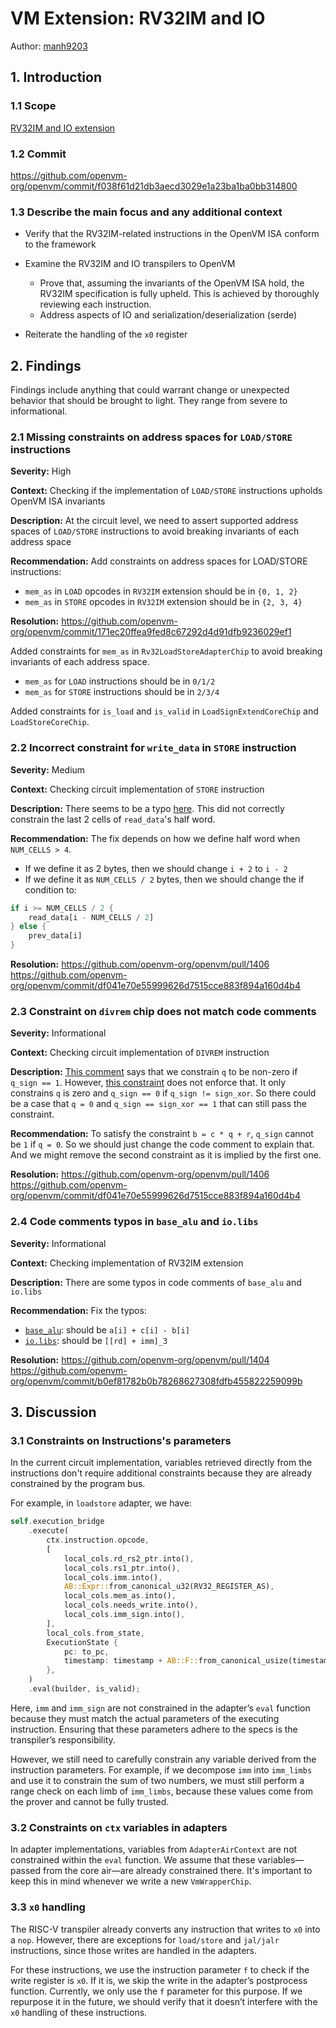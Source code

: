 # VM Extension: RV32IM and IO

Author: [manh9203](https://github.com/manh9203)

## 1. Introduction

### 1.1 Scope

[RV32IM and IO extension](https://github.com/openvm-org/openvm/blob/main/extensions/rv32im/)

### 1.2 Commit

<https://github.com/openvm-org/openvm/commit/f038f61d21db3aecd3029e1a23ba1ba0bb314800>

### 1.3 Describe the main focus and any additional context

- Verify that the RV32IM-related instructions in the OpenVM ISA conform to the framework

- Examine the RV32IM and IO transpilers to OpenVM
  - Prove that, assuming the invariants of the OpenVM ISA hold, the RV32IM specification is fully upheld. This is achieved by thoroughly reviewing each instruction.
  - Address aspects of IO and serialization/deserialization (serde)

- Reiterate the handling of the `x0` register

## 2. Findings

Findings include anything that could warrant change or unexpected behavior that should be brought to light. They range from severe to informational.

### 2.1 Missing constraints on address spaces for `LOAD/STORE` instructions

**Severity:** High

**Context:** Checking if the implementation of `LOAD/STORE` instructions upholds OpenVM ISA invariants

**Description:** At the circuit level, we need to assert supported address spaces of `LOAD/STORE` instructions to avoid breaking invariants of each address space

**Recommendation:** Add constraints on address spaces for LOAD/STORE instructions:

- `mem_as` in `LOAD` opcodes in `RV32IM` extension should be in `{0, 1, 2}`
- `mem_as` in `STORE` opcodes in `RV32IM` extension should be in `{2, 3, 4}`

**Resolution:** <https://github.com/openvm-org/openvm/commit/171ec20ffea9fed8c67292d4d91dfb9236029ef1>

Added constraints for `mem_as` in `Rv32LoadStoreAdapterChip` to avoid
breaking invariants of each address space.
- `mem_as` for `LOAD` instructions should be in `0/1/2`
- `mem_as` for `STORE` instructions should be in `2/3/4`

Added constraints for `is_load` and `is_valid` in
`LoadSignExtendCoreChip` and `LoadStoreCoreChip`.

### 2.2 Incorrect constraint for `write_data` in `STORE` instruction

**Severity:** Medium

**Context:** Checking circuit implementation of `STORE` instruction

**Description:** There seems to be a typo [here](https://github.com/openvm-org/openvm/blob/f038f61d21db3aecd3029e1a23ba1ba0bb314800/extensions/rv32im/circuit/src/loadstore/core.rs#L197). This did not correctly constrain the last 2 cells of `read_data`'s half word.

**Recommendation:** The fix depends on how we define half word when `NUM_CELLS > 4`.

- If we define it as 2 bytes, then we should change `i + 2` to `i - 2`
- If we define it as `NUM_CELLS / 2` bytes, then we should change the if condition to:

```rust
if i >= NUM_CELLS / 2 {
    read_data[i - NUM_CELLS / 2]
} else {
    prev_data[i]
}
```

**Resolution:** <https://github.com/openvm-org/openvm/pull/1406>
https://github.com/openvm-org/openvm/commit/df041e70e55999626d7515cce883f894a160d4b4

### 2.3 Constraint on `divrem` chip does not match code comments

**Severity:** Informational

**Context:** Checking circuit implementation of `DIVREM` instruction

**Description:** [This comment](https://github.com/openvm-org/openvm/blob/f038f61d21db3aecd3029e1a23ba1ba0bb314800/extensions/rv32im/circuit/src/divrem/core.rs#L217-L218) says that we constrain `q` to be non-zero if `q_sign == 1`. However, [this constraint](https://github.com/openvm-org/openvm/blob/f038f61d21db3aecd3029e1a23ba1ba0bb314800/extensions/rv32im/circuit/src/divrem/core.rs#L237-L245) does not enforce that. It only constrains `q` is zero and `q_sign == 0` if `q_sign != sign_xor`. So there could be a case that `q = 0` and `q_sign == sign_xor == 1` that can still pass the constraint.

**Recommendation:** To satisfy the constraint `b = c * q + r`, `q_sign` cannot be `1` if `q = 0`. So we should just change the code comment to explain that. And we might remove the second constraint as it is implied by the first one.

**Resolution:** <https://github.com/openvm-org/openvm/pull/1406>
https://github.com/openvm-org/openvm/commit/df041e70e55999626d7515cce883f894a160d4b4

### 2.4 Code comments typos in `base_alu` and `io.libs`

**Severity:** Informational

**Context:** Checking implementation of RV32IM extension

**Description:** There are some typos in code comments of `base_alu` and `io.libs`

**Recommendation:** Fix the typos:

- [`base_alu`](https://github.com/openvm-org/openvm/blob/f038f61d21db3aecd3029e1a23ba1ba0bb314800/extensions/rv32im/circuit/src/base_alu/core.rs#L96): should be `a[i] + c[i] - b[i]`
- [`io.libs`](https://github.com/openvm-org/openvm/blob/f038f61d21db3aecd3029e1a23ba1ba0bb314800/extensions/rv32im/guest/src/io.rs#L58): should be `[[rd] + imm]_3`

**Resolution:** <https://github.com/openvm-org/openvm/pull/1404>
https://github.com/openvm-org/openvm/commit/b0ef81782b0b78268627308fdfb455822259099b

## 3. Discussion

### 3.1 Constraints on Instructions's parameters

In the current circuit implementation, variables retrieved directly from the instructions don't require additional constraints because they are already constrained by the program bus.

For example, in `loadstore` adapter, we have:

```rust
self.execution_bridge
    .execute(
        ctx.instruction.opcode,
        [
            local_cols.rd_rs2_ptr.into(),
            local_cols.rs1_ptr.into(),
            local_cols.imm.into(),
            AB::Expr::from_canonical_u32(RV32_REGISTER_AS),
            local_cols.mem_as.into(),
            local_cols.needs_write.into(),
            local_cols.imm_sign.into(),
        ],
        local_cols.from_state,
        ExecutionState {
            pc: to_pc,
            timestamp: timestamp + AB::F::from_canonical_usize(timestamp_delta),
        },
    )
    .eval(builder, is_valid);
```

Here, `imm` and `imm_sign` are not constrained in the adapter’s `eval` function because they must match the actual parameters of the executing instruction. Ensuring that these parameters adhere to the specs is the transpiler’s responsibility.

However, we still need to carefully constrain any variable derived from the instruction parameters. For example, if we decompose `imm` into `imm_limbs` and use it to constrain the sum of two numbers, we must still perform a range check on each limb of `imm_limbs`, because these values come from the prover and cannot be fully trusted.

### 3.2 Constraints on `ctx` variables in adapters

In adapter implementations, variables from `AdapterAirContext` are not constrained within the `eval` function. We assume that these variables—passed from the core air—are already constrained there. It's important to keep this in mind whenever we write a new `VmWrapperChip`.

### 3.3 `x0` handling

The RISC-V transpiler already converts any instruction that writes to `x0` into a `nop`. However, there are exceptions for `load/store` and `jal/jalr` instructions, since those writes are handled in the adapters.

For these instructions, we use the instruction parameter `f` to check if the write register is `x0`. If it is, we skip the write in the adapter’s postprocess function. Currently, we only use the `f` parameter for this purpose. If we repurpose it in the future, we should verify that it doesn’t interfere with the `x0` handling of these instructions.
